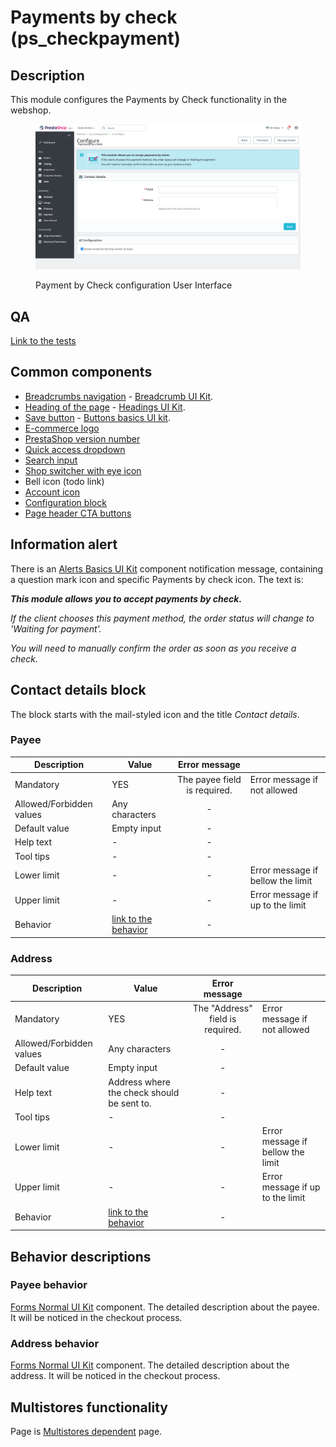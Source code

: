 # Payments by check (ps\_checkpayment)

## Description

This module configures the Payments by Check functionality in the webshop.

<figure><img src="../../../../../.gitbook/assets/image (11) (3).png" alt="Payment by Check configuration User Interface"><figcaption><p>Payment by Check configuration User Interface</p></figcaption></figure>

## QA

[Link to the tests](https://build.prestashop-project.org/test-scenarios/scenarios/core/functional/bo/modules/module-manager.html)

## Common components <a href="#common-components" id="common-components"></a>

* [Breadcrumbs navigation](../../../common-components/breadcrumbs.md) - [Breadcrumb UI Kit](https://build.prestashop.com/prestashop-ui-kit/?path=/story/breadcrumb--breadcrumb).
* [Heading of the page](../../../common-components/heading-of-the-page.md) - [Headings UI Kit](https://build.prestashop.com/prestashop-ui-kit/?path=/story/headings--headings).
* ​[Save button](../../../common-components/save-button.md) - [Buttons basics UI kit](https://build.prestashop.com/prestashop-ui-kit/?path=/story/buttons--basics).
* [E-commerce logo](../../../common-components/e-commerce-logo.md)&#x20;
* [PrestaShop version number](../../../common-components/prestashop-version-number.md)&#x20;
* [Quick access dropdown](../../../common-components/quick-access-dropdown.md)&#x20;
* [Search input](../../../common-components/search-input-field.md)
* [Shop switcher with eye icon](../../../common-components/shop-switcher-with-eye-icon.md)
* Bell icon (todo link)
* [Account icon](../../../common-components/account-icon.md)&#x20;
* [Configuration block](../../../common-components/configuration-block.md)
* [Page header CTA buttons](../../../common-components/page-header-call-to-action-buttons-modules.md)

## Information alert

There is an [Alerts Basics UI Kit](https://build.prestashop-project.org/prestashop-ui-kit/?path=/story/alerts--basics) component notification message, containing a question mark icon and specific Payments by check icon. The text is:

_**This module allows you to accept payments by check.**_

_If the client chooses this payment method, the order status will change to 'Waiting for payment'._

_You will need to manually confirm the order as soon as you receive a check._

## Contact details block

The block starts with the mail-styled icon and the title _Contact details_.

### Payee

<table><thead><tr><th>Description</th><th>Value</th><th align="center">Error message</th><th data-hidden></th></tr></thead><tbody><tr><td>Mandatory</td><td>YES</td><td align="center">The payee field is required.</td><td>Error message if not allowed</td></tr><tr><td>Allowed/Forbidden values</td><td>Any characters</td><td align="center">-</td><td></td></tr><tr><td>Default value</td><td>Empty input</td><td align="center">-</td><td></td></tr><tr><td>Help text</td><td>-</td><td align="center">-</td><td></td></tr><tr><td>Tool tips</td><td>-</td><td align="center">-</td><td></td></tr><tr><td>Lower limit</td><td>-</td><td align="center">-</td><td>Error message if bellow the limit</td></tr><tr><td>Upper limit</td><td>-</td><td align="center">-</td><td>Error message if up to the limit</td></tr><tr><td>Behavior</td><td><a href="payments-by-check-ps_checkpayment.md#payee-behavior">link to the behavior</a></td><td align="center">-</td><td></td></tr></tbody></table>

### Address

<table><thead><tr><th>Description</th><th>Value</th><th align="center">Error message</th><th data-hidden></th></tr></thead><tbody><tr><td>Mandatory</td><td>YES</td><td align="center">The "Address" field is required.</td><td>Error message if not allowed</td></tr><tr><td>Allowed/Forbidden values</td><td>Any characters</td><td align="center">-</td><td></td></tr><tr><td>Default value</td><td>Empty input</td><td align="center">-</td><td></td></tr><tr><td>Help text</td><td>Address where the check should be sent to.</td><td align="center">-</td><td></td></tr><tr><td>Tool tips</td><td>-</td><td align="center">-</td><td></td></tr><tr><td>Lower limit</td><td>-</td><td align="center">-</td><td>Error message if bellow the limit</td></tr><tr><td>Upper limit</td><td>-</td><td align="center">-</td><td>Error message if up to the limit</td></tr><tr><td>Behavior</td><td><a href="payments-by-check-ps_checkpayment.md#address-behavior">link to the behavior</a></td><td align="center">-</td><td></td></tr></tbody></table>

## Behavior descriptions

### Payee behavior

[Forms Normal UI Kit](https://build.prestashop-project.org/prestashop-ui-kit/?path=/story/forms--normal) component. The detailed description about the payee. It will be noticed in the checkout process.

### Address behavior

[Forms Normal UI Kit](https://build.prestashop-project.org/prestashop-ui-kit/?path=/story/forms--normal) component. The detailed description about the address. It will be noticed in the checkout process.

## Multistores functionality

Page is [Multistores dependent](../../../common-components/multistores-dependent.md) page.
